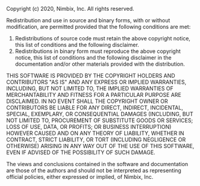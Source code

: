  Copyright (c) 2020, Nimbix, Inc.
 All rights reserved.

 Redistribution and use in source and binary forms, with or without
 modification, are permitted provided that the following conditions are met: 
 
 1. Redistributions of source code must retain the above copyright notice,
    this list of conditions and the following disclaimer. 
 2. Redistributions in binary form must reproduce the above copyright notice,
    this list of conditions and the following disclaimer in the documentation
    and/or other materials provided with the distribution. 
 
 THIS SOFTWARE IS PROVIDED BY THE COPYRIGHT HOLDERS AND CONTRIBUTORS "AS IS"
 AND ANY EXPRESS OR IMPLIED WARRANTIES, INCLUDING, BUT NOT LIMITED TO, THE 
 IMPLIED WARRANTIES OF MERCHANTABILITY AND FITNESS FOR A PARTICULAR PURPOSE 
 ARE DISCLAIMED. IN NO EVENT SHALL THE COPYRIGHT OWNER OR CONTRIBUTORS BE 
 LIABLE FOR ANY DIRECT, INDIRECT, INCIDENTAL, SPECIAL, EXEMPLARY, OR 
 CONSEQUENTIAL DAMAGES (INCLUDING, BUT NOT LIMITED TO, PROCUREMENT OF 
 SUBSTITUTE GOODS OR SERVICES; LOSS OF USE, DATA, OR PROFITS; OR BUSINESS 
 INTERRUPTION) HOWEVER CAUSED AND ON ANY THEORY OF LIABILITY, WHETHER IN 
 CONTRACT, STRICT LIABILITY, OR TORT (INCLUDING NEGLIGENCE OR OTHERWISE) 
 ARISING IN ANY WAY OUT OF THE USE OF THIS SOFTWARE, EVEN IF ADVISED OF THE 
 POSSIBILITY OF SUCH DAMAGE.

 The views and conclusions contained in the software and documentation are 
 those of the authors and should not be interpreted as representing official 
 policies, either expressed or implied, of Nimbix, Inc.
